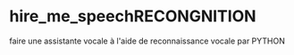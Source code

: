 # hire_me_speechRECONGNITION
faire une assistante vocale à  l'aide de reconnaissance vocale par PYTHON 

